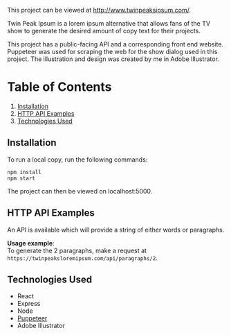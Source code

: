 This project can be viewed at http://www.twinpeaksipsum.com/.

Twin Peak Ipsum is a lorem ipsum alternative that allows fans of the TV show to generate the desired amount of copy text for their projects.

This project has a public-facing API and a corresponding front end website. Puppeteer was used for scraping the web for the show dialog used in this project. The illustration and design was created by me in Adobe Illustrator.

# Table of Contents
1. [Installation](#installation)
2. [HTTP API Examples](#http-api-examples)
3. [Technologies Used](#technologies-used)

## Installation
To run a local copy, run the following commands: 
```
npm install
npm start
```
The project can then be viewed on localhost:5000.

## HTTP API Examples
An API is available which will provide a string of either words or paragraphs.

**Usage example**:
</br>
To generate the 2 paragraphs, make a request at `https://twinpeaksloremipsum.com/api/paragraphs/2`.

## Technologies Used
* React
* Express
* Node
* [Puppeteer](https://github.com/puppeteer/puppeteer)
* Adobe Illustrator

